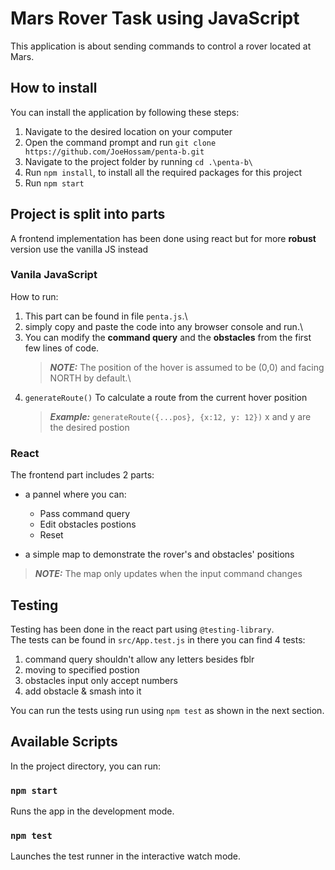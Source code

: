 # Mars Rover Task using JavaScript

This application is about sending commands to control a rover located at Mars.

## How to install

You can install the application by following these steps:

1. Navigate to the desired location on your computer
2. Open the command prompt and run `git clone https://github.com/JoeHossam/penta-b.git`
3. Navigate to the project folder by running `cd .\penta-b\`
4. Run `npm install`, to install all the required packages for this project
5. Run `npm start`

## Project is split into parts

A frontend implementation has been done using react but for more **robust** version use the vanilla JS instead

### Vanila JavaScript

How to run:

1. This part can be found in file `penta.js`.\
2. simply copy and paste the code into any browser console and run.\
3. You can modify the **command query** and the **obstacles** from the first few lines of code.
    > **_NOTE:_** The position of the hover is assumed to be (0,0) and facing NORTH by default.\
4. `generateRoute()` To calculate a route from the current hover position
    > **_Example:_** `generateRoute({...pos}, {x:12, y: 12})` x and y are the desired postion

### React

The frontend part includes 2 parts:

-   a pannel where you can:

    -   Pass command query
    -   Edit obstacles postions
    -   Reset

-   a simple map to demonstrate the rover's and obstacles' positions

> **_NOTE:_** The map only updates when the input command changes

## Testing

Testing has been done in the react part using `@testing-library`.\
The tests can be found in `src/App.test.js` in there you can find 4 tests:

1. command query shouldn't allow any letters besides fblr
2. moving to specified postion
3. obstacles input only accept numbers
4. add obstacle & smash into it

You can run the tests using run using `npm test` as shown in the next section.

## Available Scripts

In the project directory, you can run:

### `npm start`

Runs the app in the development mode.

### `npm test`

Launches the test runner in the interactive watch mode.
